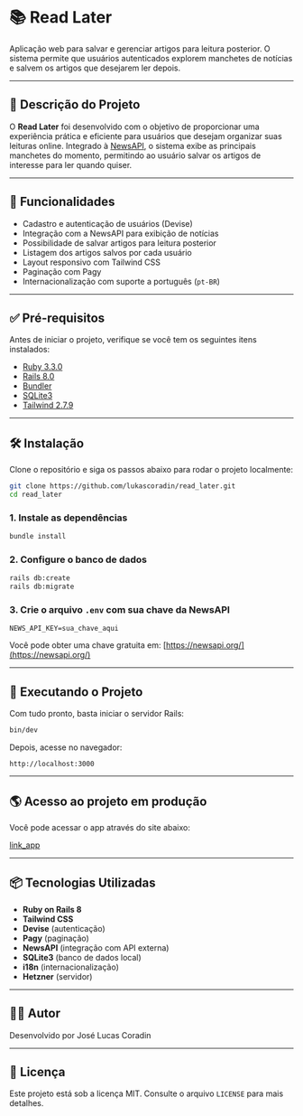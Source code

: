 # 📚 Read Later

Aplicação web para salvar e gerenciar artigos para leitura posterior. O sistema permite que usuários autenticados explorem manchetes de notícias e salvem os artigos que desejarem ler depois.

---

## 📌 Descrição do Projeto

O **Read Later** foi desenvolvido com o objetivo de proporcionar uma experiência prática e eficiente para usuários que desejam organizar suas leituras online. Integrado à [NewsAPI](https://newsapi.org/), o sistema exibe as principais manchetes do momento, permitindo ao usuário salvar os artigos de interesse para ler quando quiser.

---

## 🧹 Funcionalidades

- Cadastro e autenticação de usuários (Devise)
- Integração com a NewsAPI para exibição de notícias
- Possibilidade de salvar artigos para leitura posterior
- Listagem dos artigos salvos por cada usuário
- Layout responsivo com Tailwind CSS
- Paginação com Pagy
- Internacionalização com suporte a português (`pt-BR`)

---

## ✅ Pré-requisitos

Antes de iniciar o projeto, verifique se você tem os seguintes itens instalados:

* [Ruby 3.3.0](https://www.ruby-lang.org/)
* [Rails 8.0](https://rubyonrails.org/)
* [Bundler](https://bundler.io/)
* [SQLite3](https://www.sqlite.org/index.html)
* [Tailwind 2.7.9](https://v3.tailwindcss.com/)

---

## 🛠️ Instalação

Clone o repositório e siga os passos abaixo para rodar o projeto localmente:

```bash
git clone https://github.com/lukascoradin/read_later.git
cd read_later
```

### 1. Instale as dependências

```bash
bundle install
```

### 2. Configure o banco de dados

```bash
rails db:create
rails db:migrate
```

### 3. Crie o arquivo `.env` com sua chave da NewsAPI

```env
NEWS_API_KEY=sua_chave_aqui
```

Você pode obter uma chave gratuita em: [https://newsapi.org/](https://newsapi.org/)

---

## 🚀 Executando o Projeto

Com tudo pronto, basta iniciar o servidor Rails:

```bash
bin/dev
```

Depois, acesse no navegador:

```
http://localhost:3000
```

---

## 🌎 Acesso ao projeto em produção

Você pode acessar o app através do site abaixo:

[link_app](http://37.27.242.112/)

---

## 📦 Tecnologias Utilizadas

* **Ruby on Rails 8**
* **Tailwind CSS**
* **Devise** (autenticação)
* **Pagy** (paginação)
* **NewsAPI** (integração com API externa)
* **SQLite3** (banco de dados local)
* **i18n** (internacionalização)
* **Hetzner** (servidor)

---

## 👨‍💼 Autor

Desenvolvido por José Lucas Coradin

---

## 📄 Licença

Este projeto está sob a licença MIT. Consulte o arquivo `LICENSE` para mais detalhes.
